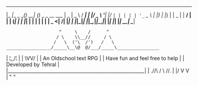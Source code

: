   _____         _     _ _                   ____  ____   ____ 
 |_   _|__ _ __(_) __| (_)_   _ _ __ ___   |  _ \|  _ \ / ___|
   | |/ _ \ '__| |/ _` | | | | | '_ ` _ \  | |_) | |_) | |  _ 
   | |  __/ |  | | (_| | | |_| | | | | | | |  _ <|  __/| |_| |
   |_|\___|_|  |_|\__,_|_|\__,_|_| |_| |_| |_| \_\_|    \____|
                        
                        ^     \    /      ^                        
                       / \    \\__//     / \                   
                      /   \  ('\  /')   /   \                  
    _________________/_____\__\@  @/___/_____\________________ 
   |                          ¦\,,/¦                          |
   |                           \VV/                           |
   |                  An Oldschool text RPG                   |
   |             Have fun and feel free to help               |
   |                   Developed by Tehral                    |
   |__________________________________________________________|
                   | ./\/\ /            \ /\/\. |
                   |/     V              V     \|
                   "                            "
